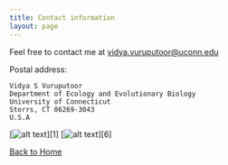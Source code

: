 ```yaml
---
title: Contact information
layout: page
---
```


Feel free to contact me at <vidya.vuruputoor@uconn.edu>

Postal address:

    Vidya S Vuruputoor
    Department of Ecology and Evolutionary Biology
    University of Connecticut
    Storrs, CT 06269-3043
    U.S.A
    

 [![alt text][1.2]][1]
 [![alt text][6.2]][6]

   [1.2]: https://i.imgur.com/tXSoThF.png (twitter icon with padding)
   [6.2]: https://i.imgur.com/0o48UoR.png (github icon with padding)
  
[Back to Home](https://vidsvur.github.io/)
